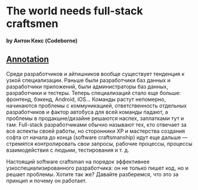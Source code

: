 # The world needs full-stack craftsmen 
#### by Антон Кекс (Codeborne)

## [Annotation](https://jpoint.ru/talks/3kckrpoqwbftxj9wouyov7/)
Среди разработчиков и айтишников вообще существует тенденция к узкой специализации. Раньше были разработчики баз данных и разработчики приложений, были администраторы баз данных, разработчики и тестеры. Теперь специализаций стало еще больше: фронтенд, бэкенд, Android, iOS... Команды растут непомерно, начинаются проблемы с коммуникацией, ответственность отдельных разработчиков и фактор автобуса для всей команды падают, а проблемы в продакшне/дизайне решаются наспех, заплатками тут и там. Full-stack разработчиками обычно называют тех, кто отвечает за все аспекты своей работы, но сторонники XP и мастерства создания софта от начала до конца (software craftsmanship) идут еще дальше — стремятся контролировать свои запросы, рабочие процессы, процессы взаимодействия с людьми, тестирования и т. д.

Настоящий software craftsman на порядок эффективнее узкоспециализированного разработчика: он не только пишет код, но и решает проблемы. Хотите так же? Давайте разберемся, что это за принцип и почему он работает.
